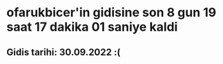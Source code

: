 # ofarukbicer'in gidisine son 8 gun 19 saat 17 dakika 01 saniye kaldi

## Gidis tarihi: 30.09.2022 :(